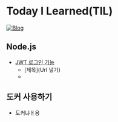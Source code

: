 # Today I Learned(TIL) 
[![Blog](https://img.shields.io/badge/Blog-velog.io/@takgue1224-green.svg)](https://velog.io/@takgue1224)

## Node.js
* [JWT 로그인 기능](https://github.com/tak-codes/study-node.js-sp-mall)
  * [제목](Url 넣기)
  *

## 도커 사용하기
  * 도커냐ㅐ용

